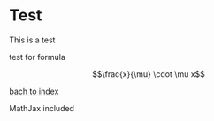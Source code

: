 # Test

This is a test

test for formula

$$\frac{x}{\mu} \cdot \mu x$$

[bach to index](index.md)

<script src="https://cdn.mathjax.org/mathjax/latest/MathJax.js?config=TeX-AMS-MML_HTMLorMML" type="text/javascript"></script>
MathJax included
